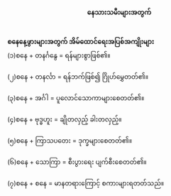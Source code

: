 <h4 style="text-align:center">နေသားသမီးများအတွက်</h4>
<br>
<strong>စနေနေ့ဖွားများအတွက် အိမ်ထောင်ရေးအပြစ်အကျိုးများ</strong>
<br>
(၁)စနေ + တနင်္ဂနွေ = ရန်များစွာဖြစ်၏။
<br><br>
(၂)စနေ + တနင်္လာ = ရန်ဘက်ဖြစ်၍ ဂြိုဟ်မွှေတတ်၏။
<br><br>
(၃)စနေ + အင်္ဂါ = ပူလောင်သောကာများစေတတ်၏။
<br><br>
(၄)စနေ + ဗုဒ္ဓဟူး = ချိုတလှည့် ခါးတလှည့်။
<br><br>
(၅)စနေ + ကြာသပတေး = ဒုက္ခများစေတတ်၏။
<br><br>
(၆)စနေ + သောကြာ = စီးပွားရေး ပျက်စီးစေတတ်၏။
<br><br>
(၇)စနေ + စနေ = မာနတရားကြောင့် စကားများရတတ်သည်။
